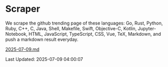 # Scraper

We scrape the github trending page of these languages: Go, Rust, Python, Ruby, C++, C, Java, Shell, Makefile, Swift, Objective-C, Kotlin, Jupyter-Notebook, HTML, JavaScript, TypeScript, CSS, Vue, TeX, Markdown, and push a markdown result everyday.

[2025-07-09.md](https://github.com/yangwenmai/github-trending-backup/blob/master/2025-07-09.md)

Last Updated: 2025-07-09 04:00:07